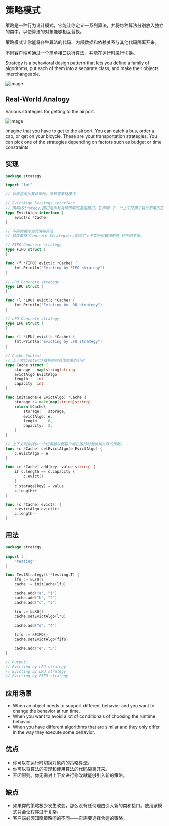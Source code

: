 # 策略模式

策略是一种行为设计模式，它能让你定义一系列算法，并将每种算法分别放入独立的类中，以使算法的对象能够相互替换。

策略模式让你能将各种算法的代码、内部数据和依赖关系与其他代码隔离开来。

不同客户端可通过一个简单接口执行算法，并能在运行时进行切换。

Strategy is a behavioral design pattern that lets you define a family of algorithms, put each of them into a separate
class, and make their objects interchangeable.


![image](https://user-images.githubusercontent.com/65383410/165496250-843144a1-5684-4196-87dd-b99f154a3a64.png)


## Real-World Analogy

Various strategies for getting to the airport.

![image](https://user-images.githubusercontent.com/65383410/165477697-faf51166-a800-4206-bca5-4ba339ba2b5d.png)

Imagine that you have to get to the airport. You can catch a bus, order a cab, or get on your bicycle. These are your
transportation strategies. You can pick one of the strategies depending on factors such as budget or time constraints.

## 实现

```go
package strategy

import "fmt"

// 以缓存淘汰算法举例，来研究策略模式

// EvictAlgo Strategy interface
// 策略(Strategy)接口是所有具体策略的通用接口，它声明 了一个上下文用于执行策略的方法。
type EvictAlgo interface {
	evict(c *Cache)
}

// 不同的缓存淘汰策略算法
// 具体策略(Concrete Strategies)实现了上下文所用算法的各 种不同变体。

// FIFO Concrete strategy
type FIFO struct {
}

func (f *FIFO) evict(c *Cache) {
	fmt.Println("Evicting by FIFO strategy")
}

// LRU Concrete strategy
type LRU struct {
}

func (l *LRU) evict(c *Cache) {
	fmt.Println("Evicting by LRU strategy")
}

// LFU Concrete strategy
type LFU struct {
}

func (l *LFU) evict(c *Cache) {
	fmt.Println("Evicting by LFU strategy")
}

// Cache Context
// 上下文(Context)维护指向具体策略的引用
type Cache struct {
	storage   map[string]string
	evictAlgo EvictAlgo
	length    int
	capacity  int
}

func initCache(e EvictAlgo) *Cache {
	storage := make(map[string]string)
	return &Cache{
		storage:   storage,
		evictAlgo: e,
		length:    0,
		capacity:  2,
	}
}

// 上下文则会提供一个设置器以便客户端在运行时替换相关联的策略。
func (c *Cache) setEvictAlgo(e EvictAlgo) {
	c.evictAlgo = e
}

func (c *Cache) add(key, value string) {
	if c.length == c.capacity {
		c.evict()
	}
	c.storage[key] = value
	c.length++
}

func (c *Cache) evict() {
	c.evictAlgo.evict(c)
	c.length--
}

```

## 用法

```go
package strategy

import (
	"testing"
)

func TestStrategy(t *testing.T) {
	lfu := &LFU{}
	cache := initCache(lfu)

	cache.add("a", "1")
	cache.add("b", "2")
	cache.add("c", "3")

	lru := &LRU{}
	cache.setEvictAlgo(lru)

	cache.add("d", "4")

	fifo := &FIFO{}
	cache.setEvictAlgo(fifo)

	cache.add("e", "5")
}

// Output:
// Evicting by LFU strategy
// Evicting by LRU strategy
// Evicting by FIFO strategy
```

## 应用场景

- When an object needs to support different behavior and you want to change the behavior at run time.
- When you want to avoid a lot of conditionals of choosing the runtime behavior.
- When you have different algorithms that are similar and they only differ in the way they execute some behavior.

## 优点

- 你可以在运行时切换对象内的策略算法。
- 你可以将算法的实现和使用算法的代码隔离开来。
- 开闭原则。你无需对上下文进行修改就能够引入新的策略。

## 缺点

- 如果你的策略极少发生改变，那么没有任何理由引入新的类和接口。使用该模式只会让程序过于复杂。
- 客户端必须知晓策略间的不同——它需要选择合适的策略。
